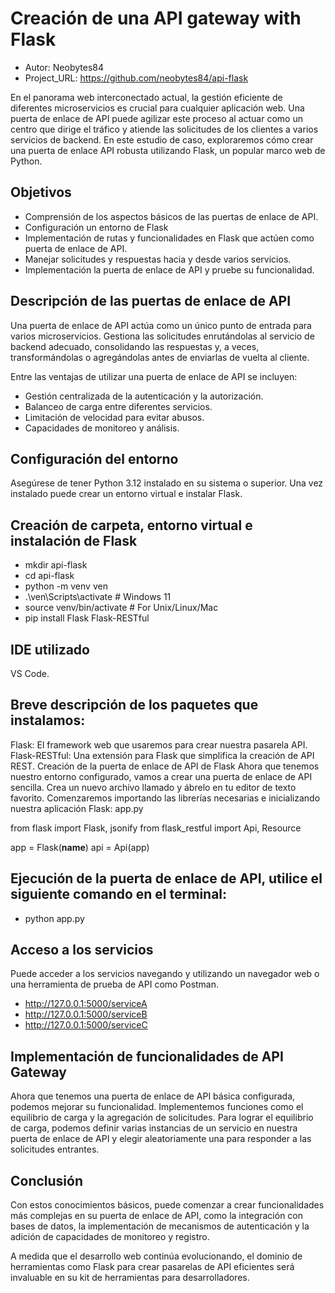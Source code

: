 # Creación de una API gateway with Flask

* Autor: Neobytes84
* Project_URL: https://github.com/neobytes84/api-flask

En el panorama web interconectado actual, la gestión eficiente de diferentes microservicios es crucial para cualquier aplicación web. Una puerta de enlace de API puede agilizar este proceso al actuar como un centro que dirige el tráfico y atiende las solicitudes de los clientes a varios servicios de backend. En este estudio de caso, exploraremos cómo crear una puerta de enlace API robusta utilizando Flask, un popular marco web de Python.

## Objetivos

  - Comprensión de los aspectos básicos de las puertas de enlace de API.
  - Configuración un entorno de Flask
  - Implementación de rutas y funcionalidades en Flask que actúen como puerta de enlace de API.
  - Manejar solicitudes y respuestas hacia y desde varios servicios.
  - Implementación la puerta de enlace de API y pruebe su funcionalidad.

## Descripción de las puertas de enlace de API

Una puerta de enlace de API actúa como un único punto de entrada para varios microservicios. Gestiona las solicitudes enrutándolas al servicio de backend adecuado, consolidando las respuestas y, a veces, transformándolas o agregándolas antes de enviarlas de vuelta al cliente.

Entre las ventajas de utilizar una puerta de enlace de API se incluyen:

  - Gestión centralizada de la autenticación y la autorización.
  - Balanceo de carga entre diferentes servicios.
  - Limitación de velocidad para evitar abusos.
  - Capacidades de monitoreo y análisis.

## Configuración del entorno

 Asegúrese de tener Python 3.12 instalado en su sistema o superior. Una vez instalado puede crear un entorno virtual e instalar Flask.
 
## Creación de carpeta, entorno virtual e instalación de Flask 
   - mkdir api-flask
   - cd api-flask
   - python -m venv ven
   - .\ven\Scripts\activate  # Windows 11
   - source venv/bin/activate  # For Unix/Linux/Mac
   - pip install Flask Flask-RESTful

## IDE utilizado

VS Code.

## Breve descripción de los paquetes que instalamos:

Flask: El framework web que usaremos para crear nuestra pasarela API.
Flask-RESTful: Una extensión para Flask que simplifica la creación de API REST.
Creación de la puerta de enlace de API de Flask
Ahora que tenemos nuestro entorno configurado, vamos a crear una puerta de enlace de API sencilla. Crea un nuevo archivo llamado y ábrelo en tu editor de texto favorito. 
Comenzaremos importando las librerías necesarias e inicializando nuestra aplicación Flask: app.py

from flask import Flask, jsonify
from flask_restful import Api, Resource

app = Flask(__name__)
api = Api(app)

## Ejecución de la puerta de enlace de API, utilice el siguiente comando en el terminal:
  - python app.py

## Acceso a los servicios

Puede acceder a los servicios navegando y utilizando un navegador web o una herramienta de prueba de API como Postman.
  - http://127.0.0.1:5000/serviceA 
  - http://127.0.0.1:5000/serviceB 
  - http://127.0.0.1:5000/serviceC

## Implementación de funcionalidades de API Gateway
Ahora que tenemos una puerta de enlace de API básica configurada, podemos mejorar su funcionalidad. Implementemos funciones como el equilibrio de carga y la agregación de solicitudes. Para lograr el equilibrio de carga, podemos definir 
varias instancias de un servicio en nuestra puerta de enlace de API y elegir aleatoriamente una para responder a las solicitudes entrantes.

## Conclusión

Con estos conocimientos básicos, puede comenzar a crear funcionalidades más complejas en su puerta de enlace de API, como la integración con bases de datos, la implementación de mecanismos de autenticación y la adición de capacidades de monitoreo y registro. 

A medida que el desarrollo web continúa evolucionando, el dominio de herramientas como Flask para crear pasarelas de API eficientes será invaluable en su kit de herramientas para desarrolladores.


